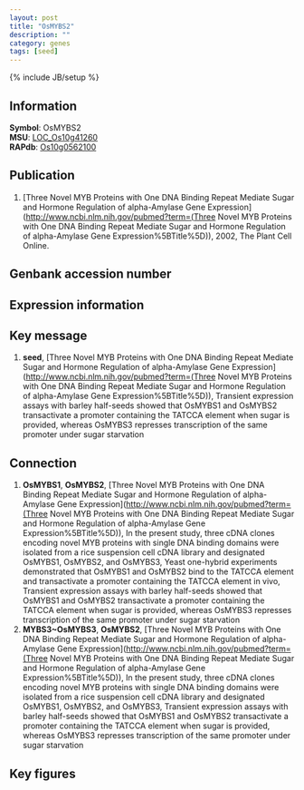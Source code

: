 ```yaml
---
layout: post
title: "OsMYBS2"
description: ""
category: genes
tags: [seed]
---
```

{% include JB/setup %}

## Information
__Symbol__: OsMYBS2  
__MSU__: [LOC_Os10g41260](http://rice.plantbiology.msu.edu/cgi-bin/ORF_infopage.cgi?orf=LOC_Os10g41260)  
__RAPdb__: [Os10g0562100](http://rapdb.dna.affrc.go.jp/viewer/gbrowse_details/irgsp1?name=Os10g0562100)  

## Publication
1. [Three Novel MYB Proteins with One DNA Binding Repeat Mediate Sugar and Hormone Regulation of alpha-Amylase Gene Expression](http://www.ncbi.nlm.nih.gov/pubmed?term=(Three Novel MYB Proteins with One DNA Binding Repeat Mediate Sugar and Hormone Regulation of alpha-Amylase Gene Expression%5BTitle%5D)), 2002, The Plant Cell Online.

## Genbank accession number

## Expression information

## Key message
1. __seed__, [Three Novel MYB Proteins with One DNA Binding Repeat Mediate Sugar and Hormone Regulation of alpha-Amylase Gene Expression](http://www.ncbi.nlm.nih.gov/pubmed?term=(Three Novel MYB Proteins with One DNA Binding Repeat Mediate Sugar and Hormone Regulation of alpha-Amylase Gene Expression%5BTitle%5D)),  Transient expression assays with barley half-seeds showed that OsMYBS1 and OsMYBS2 transactivate a promoter containing the TATCCA element when sugar is provided, whereas OsMYBS3 represses transcription of the same promoter under sugar starvation

## Connection
1. __OsMYBS1__, __OsMYBS2__, [Three Novel MYB Proteins with One DNA Binding Repeat Mediate Sugar and Hormone Regulation of alpha-Amylase Gene Expression](http://www.ncbi.nlm.nih.gov/pubmed?term=(Three Novel MYB Proteins with One DNA Binding Repeat Mediate Sugar and Hormone Regulation of alpha-Amylase Gene Expression%5BTitle%5D)),  In the present study, three cDNA clones encoding novel MYB proteins with single DNA binding domains were isolated from a rice suspension cell cDNA library and designated OsMYBS1, OsMYBS2, and OsMYBS3, Yeast one-hybrid experiments demonstrated that OsMYBS1 and OsMYBS2 bind to the TATCCA element and transactivate a promoter containing the TATCCA element in vivo, Transient expression assays with barley half-seeds showed that OsMYBS1 and OsMYBS2 transactivate a promoter containing the TATCCA element when sugar is provided, whereas OsMYBS3 represses transcription of the same promoter under sugar starvation
2. __MYBS3~OsMYBS3__, __OsMYBS2__, [Three Novel MYB Proteins with One DNA Binding Repeat Mediate Sugar and Hormone Regulation of alpha-Amylase Gene Expression](http://www.ncbi.nlm.nih.gov/pubmed?term=(Three Novel MYB Proteins with One DNA Binding Repeat Mediate Sugar and Hormone Regulation of alpha-Amylase Gene Expression%5BTitle%5D)),  In the present study, three cDNA clones encoding novel MYB proteins with single DNA binding domains were isolated from a rice suspension cell cDNA library and designated OsMYBS1, OsMYBS2, and OsMYBS3, Transient expression assays with barley half-seeds showed that OsMYBS1 and OsMYBS2 transactivate a promoter containing the TATCCA element when sugar is provided, whereas OsMYBS3 represses transcription of the same promoter under sugar starvation

## Key figures



